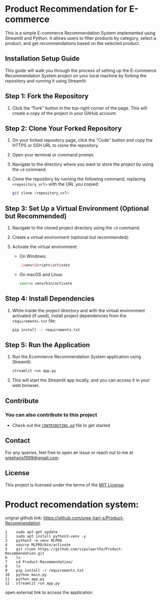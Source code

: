 # Product Recommendation for E-commerce

This is a simple E-commerce Recommendation System implemented using Streamlit and Python. It allows users to filter products by category, select a product, and get recommendations based on the selected product.

## Installation Setup Guide

This guide will walk you through the process of setting up the E-commerce Recommendation System project on your local machine by forking the repository and running it using Streamlit.

## Step 1: Fork the Repository

1. Click the "Fork" button in the top-right corner of the page. This will create a copy of the project in your GitHub account.

## Step 2: Clone Your Forked Repository

1. On your forked repository page, click the "Code" button and copy the HTTPS or SSH URL to clone the repository.

2. Open your terminal or command prompt.

3. Navigate to the directory where you want to store the project by using the `cd` command.

4. Clone the repository by running the following command, replacing `<repository_url>` with the URL you copied:

   ```bash
   git clone <repository_url>
   ```

## Step 3: Set Up a Virtual Environment (Optional but Recommended)

1. Navigate to the cloned project directory using the `cd` command.

2. Create a virtual environment (optional but recommended):

3. Activate the virtual environment:

   - On Windows:

     ```bash
     .\venv\Scripts\activate
     ```

   - On macOS and Linux:

     ```bash
     source venv/bin/activate
     ```

## Step 4: Install Dependencies

1. While inside the project directory and with the virtual environment activated (if used), install project dependencies from the `requirements.txt` file:

   ```bash
   pip install -r requirements.txt
   ```

## Step 5: Run the Application

1. Run the Ecommerce Recommendation System application using Streamlit:

   ```bash
   streamlit run app.py
   ```

2. This will start the Streamlit app locally, and you can access it in your web browser.

## Contribute

### You can also contribute to this project

- Check out the [`CONTRIBUTING.md`](CONTRIBUTING.md) file to get started

## Contact

For any queries, feel free to open an issue or reach out to me at [sreeharis1999@gmail.com](mailto:sreeharis1999@gmail.com).

## License

This project is licensed under the terms of the [MIT License](LICENSE).


# Product recomendation system:   

orignal github link: https://github.com/sree-hari-s/Product-Recommendation
   
    1    sudo apt-get update
    2    sudo apt install python3-venv -y
    3    python3 -m venv MLPRO
    4    source MLPRO/bin/activate
    5    git clone https://github.com/vipulwarthe/Product-Recommendation.git
    6    ls
    7    cd Product-Recommendation/
    8    ls
    9    pip install -r requirements.txt 
    10   python main.py 
    11   python app.py 
    12   streamlit run app.py
   
   open external link to access the application
